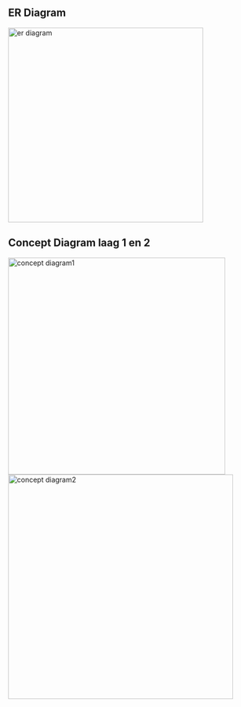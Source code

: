 ## ER Diagram

<img width="397" alt="er diagram" src="https://user-images.githubusercontent.com/79633852/162390136-ae2525b9-c0a2-4f4e-8080-0784a81ff4db.PNG">


## Concept Diagram laag 1 en 2

<img width="442" alt="concept diagram1" src="https://user-images.githubusercontent.com/79633852/162390255-5fd69dcf-0297-455f-a8f5-b0bfdfab0d85.PNG">
<img width="458" alt="concept diagram2" src="https://user-images.githubusercontent.com/79633852/162390265-6ff65652-67e7-4c3d-9d0b-d0d8de0f09db.PNG">
